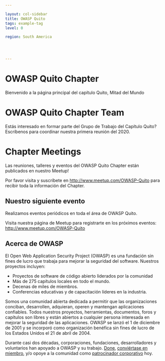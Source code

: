 ```yaml
---

layout: col-sidebar
title: OWASP Quito
tags: example-tag
level: 0

region: South America




---
```


# OWASP Quito Chapter

Bienvenido a la página principal del capítulo Quito, Mitad del Mundo

# OWASP Quito Chapter Team

Estás interesado en formar parte del Grupo de Trabajo del Capítulo Quito?
Escríbenos para coordinar nuestra primera reunión del 2020.

# Chapter Meetings

Las reuniones, talleres y eventos del OWASP Quito Chapter están publicados en nuestro Meetup\!

Por favor visita y suscríbete en <http://www.meetup.com/OWASP-Quito> para recibir toda la información del Chapter.

## Nuestro siguiente evento

Realizamos eventos periódicos en toda el área de OWASP Quito.

Visita nuestra página de Meetup para registrarte en los próximos eventos:
<http://www.meetup.com/OWASP-Quito>

## Acerca de OWASP

El Open Web Application Security Project (OWASP) es una fundación sin fines de lucro que trabaja para mejorar la seguridad del software. Nuestros proyectos incluyen:

- Proyectos de software de código abierto liderados por la comunidad
- Más de 275 capítulos locales en todo el mundo.
- Decenas de miles de miembros.
- Conferencias educativas y de capacitación líderes en la industria.

Somos una comunidad abierta dedicada a permitir que las organizaciones conciban, desarrollen, adquieran, operen y mantengan aplicaciones confiables. Todos nuestros proyectos, herramientas, documentos, foros y capítulos son libres y están abiertos a cualquier persona interesada en mejorar la seguridad de las aplicaciones. OWASP se lanzó el 1 de diciembre de 2001 y se incorporó como organización benéfica sin fines de lucro de los Estados Unidos el 21 de abril de 2004.

Durante casi dos décadas, corporaciones, fundaciones, desarrolladores y voluntarios han apoyado a OWASP y su trabajo. [Done](/donate), [conviértase en miembro](/membership), y/o opoye a la comunidad como [patrocinador corporativo](/supporters/) hoy.
